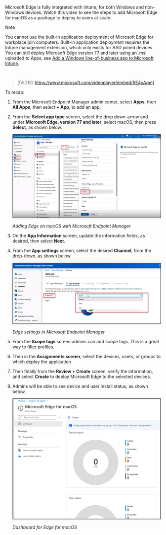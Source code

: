 Microsoft Edge is fully integrated with Intune, for both Windows and non-Windows devices. Watch this video to see the steps to add Microsoft Edge for macOS as a package to deploy to users at scale.

>[!NOTE] 
> You cannot use the built-in application deployment of Microsoft Edge for workplace join computers. Built-in application deployment requires the Intune management extension, which only exists for AAD joined devices. You can still deploy Microsoft Edge version 77 and later using an .msi uploaded to Apps, see [Add a Windows line-of-business app to Microsoft Intune](/mem/intune/apps/lob-apps-windows).

<br>

>[!VIDEO https://www.microsoft.com/videoplayer/embed/RE4xAqm]

To recap:

 

1) From the Microsoft Endpoint Manager admin center, select **Apps**, then **All Apps**, then select **+ App**, to add an app.

2) From the **Select app type** screen, select the drop down-arrow and under **Microsoft Edge, version 77 and later**, select macOS, then press **Select**, as shown below.

 

    [![Adding Edge on macOS with Microsoft Endpoint Manager](../media/unit4-intune-mac-step-1v3.png)](../media/unit4-intune-mac-step-1v3.png#lightbox)

    *Adding Edge on macOS with Microsoft Endpoint Manager*

 

3) On the **App Information** screen, update the information fields, as desired, then select **Next.**

4) From the **App settings** screen, select the desired **Channel**, from the drop-down, as shown below.

 

    [![Edge settings in Microsoft Endpoint Manager](../media/unit4-intune-mac-step-3v2.png)](../media/unit4-intune-mac-step-3v2.png#lightbox)

    *Edge settings in Microsoft Endpoint Manager*
 

5) From the **Scope tags** screen admins can add scope tags. This is a great way to filter profiles.

6) Then in the **Assignments screen**, select the devices, users, or groups to which deploy the application

7) Then finally from the **Review + Create** screen, verify the information, and select **Create** to deploy Microsoft Edge to the selected devices.

8) Admins will be able to see device and user install status, as shown below.

 
    ![Dashboard for Edge for macOS](../media/unit4-intune-mac-step-5v4.png)

    *Dashboard for Edge for macOS*
